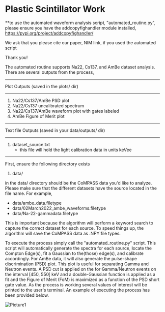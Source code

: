 # Plastic Scintillator Work

**to use the automated waveform analysis script, "automated_routine.py", please
ensure you have the addcopyfighandler module installed,
https://pypi.org/project/addcopyfighandler/

We ask that you please cite our paper, NIM link, if you used the automated script

Thank you!

The automated routine supports Na22, Cs137, and AmBe dataset analysis. There are
several outputs from the process,

----------------------------------------------------

Plot Outputs (saved in the plots/ dir)

----------------------------------------------------
1. Na22/Cs137/AmBe PSD plot
2. Na22/Cs137 uncalibrated spectrum
3. Na22/Cs137/AmBe waveform plot with gates labeled
4. AmBe Figure of Merit plot
----------------------------------------------------

Text file Outputs (saved in your data/outputs/ dir)

----------------------------------------------------
1. dataset_source.txt
      - this file will hold the light calibration data in units keVee
----------------------------------------------------

First, ensure the following directory exists

1. data/

in the data/ directory should be the CoMPASS data you'd like to analyze. Please
make sure that the different datasets have the source located in the file name.
For example,

- data/ambe_data.filetype
- data/02March2022_ambe_waveforms.filetype
- data/Na-22-gammadata.filetype

This is important because the algorithm will perform a keyword search to capture
the correct dataset for each source. To speed things up, the algorithm will save
the CoMPASS data as .NPY file types.

To execute the process simply call the "automated_routine.py" script.
This script will automatically generate the spectra for each source,
locate the Compton Edge(s), fit a Gaussian to the(those) edge(s), and calibrate
accordingly. For AmBe data, it will also generate the pulse-shape discrimination
(PSD) plot. This plot is useful for separating Gamma and Neutron events.
A PSD cut is applied on the for Gamma/Neutron events on the interval
[450, 550] keV and a double-Gaussian function is applied as a fit and the
Figure of Merit (FoM) is maximized as a function of the PSD short gate value.
As the process is working several values of interest will be printed to the
user's terminal. An example of executing the process has been provided below.

![Picture1](https://user-images.githubusercontent.com/47109396/156668274-b398dfc2-eaac-46b7-b636-969be7f45f57.png)

